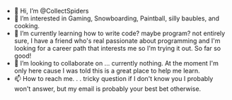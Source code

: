- 👋 Hi, I’m @CollectSpiders
- 👀 I’m interested in Gaming, Snowboarding, Paintball, silly baubles, and cooking.
- 🌱 I’m currently learning how to write code? maybe program? not entirely sure, I have a friend who's real passionate about programming and I'm looking for a career path that interests me so I'm trying it out. So far so good!
- 💞️ I’m looking to collaborate on ... currently nothing. At the moment I'm only here cause I was told this is a great place to help me learn.
- 📫 How to reach me. . . tricky question if I don't know you I probably won't answer, but my email is probably your best bet otherwise.

<!---
CollectSpiders/CollectSpiders is a ✨ special ✨ repository because its `README.md` (this file) appears on your GitHub profile.
You can click the Preview link to take a look at your changes.
--->
